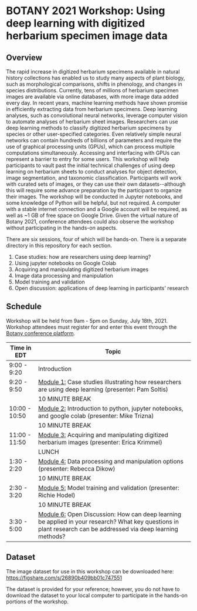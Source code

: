 # BOTANY 2021 Workshop: Using deep learning with digitized herbarium specimen image data

## Overview

The rapid increase in digitized herbarium specimens available in natural history collections has enabled us to study many aspects of plant biology, such as morphological comparisons, shifts in phenology, and changes in species distributions. Currently, tens of millions of herbarium specimen images are available via online databases, with more image data added every day. In recent years, machine learning methods have shown promise in efficiently extracting data from herbarium specimens. Deep learning analyses, such as convolutional neural networks, leverage computer vision to automate analyses of herbarium sheet images. Researchers can use deep learning methods to classify digitized herbarium specimens by species or other user-specified categories. Even relatively simple neural networks can contain hundreds of billions of parameters and require the use of graphical processing units (GPUs), which can process multiple computations simultaneously. Accessing and interfacing with GPUs can represent a barrier to entry for some users. This workshop will help participants to vault past the initial technical challenges of using deep learning on herbarium sheets to conduct analyses for object detection, image segmentation, and taxonomic classification. Participants will work with curated sets of images, or they can use their own datasets--although this will require some advance preparation by the participant to organize their images. The workshop will be conducted in Jupyter notebooks, and some knowledge of Python will be helpful, but not required. A computer with a stable internet connection and a Google account will be required, as well as ~1 GB of free space on Google Drive. Given the virtual nature of Botany 2021, conference attendees could also observe the workshop without participating in the hands-on aspects.

There are six sessions, four of which will be hands-on. There is a separate directory in this repository for each section.
1. Case studies: how are researchers using deep learning?
2. Using jupyter notebooks on Google Colab
3. Acquiring and manipulating digitized herbarium images
4. Image data processing and manipulation
5. Model training and validation
6. Open discussion: applications of deep learning in participants' research

## Schedule
Workshop will be held from 9am - 5pm on Sunday, July 18th, 2021. Workshop attendees must register for and enter this event through the [Botany conference platform](https://botany2021.pathable.co/).

| Time in EDT | Topic |
| --- | --- |
| 9:00 - 9:20 | Introduction |
| 9:20 - 9:50 | [Module 1:](1_case_studies) Case studies illustrating how researchers are using deep learning (presenter: Pam Soltis) |
| | 10 MINUTE BREAK |
| 10:00 - 10:50 | [Module 2:](2_jupyter_on_colab) Introduction to python, jupyter notebooks, and google colab (presenter: Mike Trizna) |
| | 10 MINUTE BREAK |
| 11:00 - 11:50 | [Module 3:](3_image_acquisition) Acquiring and manipulating digitized herbarium images (presenter: Erica Krimmel) |
| | LUNCH |
| 1:30 - 2:20 | [Module 4:](4_data_processing) Data processing and manipulation options (presenter: Rebecca Dikow) |
| | 10 MINUTE BREAK |
| 2:30 - 3:20 | [Module 5:](5_model_training) Model training and validation (presenter: Richie Hodel) |
| | 10 MINUTE BREAK |
| 3:30 - 5:00 | [Module 6:](6_discussion) Open Discussion: How can deep learning be applied in your research? What key questions in plant research can be addressed via deep learning methods? |

## Dataset

The image dataset for use in this workshop can be downloaded here: https://figshare.com/s/26890b409bb01c747551

The dataset is provided for your reference; however, you do not have to download the dataset to your local computer to participate in the hands-on portions of the workshop.
